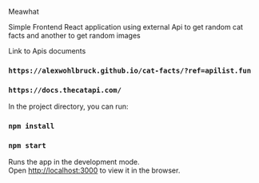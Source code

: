Meawhat

Simple Frontend React application using external Api to get random cat facts
and another to get random images


Link to Apis documents

### `https://alexwohlbruck.github.io/cat-facts/?ref=apilist.fun`
### `https://docs.thecatapi.com/`

In the project directory, you can run:

### `npm install`
### `npm start`

Runs the app in the development mode.<br />
Open [http://localhost:3000](http://localhost:3000) to view it in the browser.


